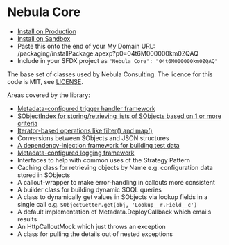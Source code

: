 # Nebula Core

 - [Install on Production](https://login.salesforce.com/packaging/installPackage.apexp?p0=04t6M000000km0ZQAQ)
 - [Install on Sandbox](https://test.salesforce.com/packaging/installPackage.apexp?p0=04t6M000000km0ZQAQ)
 - Paste this onto the end of your My Domain URL: /packaging/installPackage.apexp?p0=04t6M000000km0ZQAQ
 - Include in your SFDX project as `"Nebula Core": "04t6M000000km0ZQAQ"`
 
The base set of classes used by Nebula Consulting. The licence for this code is MIT, see [LICENSE](LICENSE). 

Areas covered by the library:

  - [Metadata-configured trigger handler framework](force-app/triggerFramework/MetadataTriggerManager.md)
  - [SObjectIndex for storing/retrieving lists of SObjects based on 1 or more criteria](force-app/sObjectIndex/SObjectIndex.md)
  - [Iterator-based operations like filter() and map()](force-app/lazyIterator/LazyIterator.md)
  - Conversions between SObjects and JSON structures
  - [A dependency-injection framework for building test data](force-app/testRecordGenerator/TestRecordGenerator.md)
  - [Metadata-configured logging framework](force-app/logger/Logger.md)
  - Interfaces to help with common uses of the Strategy Pattern 
  - Caching class for retrieving objects by Name e.g. configuration data stored in SObjects
  - A callout-wrapper to make error-handling in callouts more consistent
  - A builder class for building dynamic SOQL queries
  - A class to dynamically get values in SObjects via lookup fields in a single call e.g. `SObjectGetter.get(obj, 'Lookup__r.Field__c')`
  - A default implementation of Metadata.DeployCallback which emails results
  - An HttpCalloutMock which just throws an exception
  - A class for pulling the details out of nested exceptions

